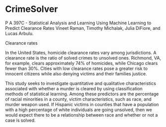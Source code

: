 # CrimeSolver
P A 397C - Statistical Analysis and Learning
Using Machine Learning to Predict Clearance Rates
Vineet Raman, Timothy Michalak, Julia DiFiore, and Lucas Arbulu.

Clearance rates 

In the United States, homicide clearance rates vary among jurisdictions. A clearance rate is the ratio of solved crimes to unsolved ones. Richmond, VA, for example, clears approximately 74% of homicides, while Chicago clears fewer than 30%. Cities with low clearance rates pose a greater risk to innocent citizens while also denying victims and their families justice.

This study seeks to investigate quantitative and qualitative characteristics associated with whether a murder is cleared by using classification methods of statistical learning. Among these predictors are the percentage of racial minorities in a county, victim characteristics, such as race, and murder weapon used. If Hispanic victims in counties that have a population with a high percentage of white individuals are going unsolved, then we would expect there to be a relationship between race and whether or not a case is solved.
